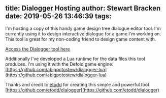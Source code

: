title: Dialogger Hosting
author: Stewart Bracken
date: 2019-05-26 13:46:39
tags:
---
I'm hosting a copy of this handy game design tree dialogue editor tool. I'm currently using it to design interactive dialogue for a game I'm working on. This tool is great for my non-coding friend to design game content with.

[Access the Dialogger tool here](/static/Dialogger/index.html)



Additionally I've developed a Lua runtime for the data files this tool produces. I'm using it with the Defold game engine: [https://github.com/abigpotostew/dialogger-lua](https://github.com/abigpotostew/dialogger-lua)


Thanks and credit to [etodd](http://etodd.io/) for creating this simple and powerful tool [https://github.com/etodd/dialogger](https://github.com/etodd/dialogger)
